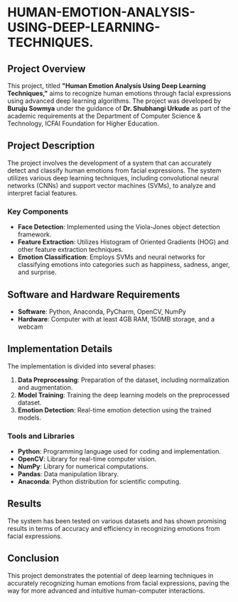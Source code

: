 # HUMAN-EMOTION-ANALYSIS-USING-DEEP-LEARNING-TECHNIQUES.

## Project Overview
This project, titled **"Human Emotion Analysis Using Deep Learning Techniques,"** aims to recognize human emotions through facial expressions using advanced deep learning algorithms. The project was developed by **Buruju Sowmya** under the guidance of **Dr. Shubhangi Urkude** as part of the academic requirements at the Department of Computer Science & Technology, ICFAI Foundation for Higher Education.

## Project Description
The project involves the development of a system that can accurately detect and classify human emotions from facial expressions. The system utilizes various deep learning techniques, including convolutional neural networks (CNNs) and support vector machines (SVMs), to analyze and interpret facial features.

### Key Components
- **Face Detection**: Implemented using the Viola-Jones object detection framework.
- **Feature Extraction**: Utilizes Histogram of Oriented Gradients (HOG) and other feature extraction techniques.
- **Emotion Classification**: Employs SVMs and neural networks for classifying emotions into categories such as happiness, sadness, anger, and surprise.

## Software and Hardware Requirements
- **Software**: Python, Anaconda, PyCharm, OpenCV, NumPy
- **Hardware**: Computer with at least 4GB RAM, 150MB storage, and a webcam

## Implementation Details
The implementation is divided into several phases:
1. **Data Preprocessing**: Preparation of the dataset, including normalization and augmentation.
2. **Model Training**: Training the deep learning models on the preprocessed dataset.
3. **Emotion Detection**: Real-time emotion detection using the trained models.

### Tools and Libraries
- **Python**: Programming language used for coding and implementation.
- **OpenCV**: Library for real-time computer vision.
- **NumPy**: Library for numerical computations.
- **Pandas**: Data manipulation library.
- **Anaconda**: Python distribution for scientific computing.

## Results
The system has been tested on various datasets and has shown promising results in terms of accuracy and efficiency in recognizing emotions from facial expressions.

## Conclusion
This project demonstrates the potential of deep learning techniques in accurately recognizing human emotions from facial expressions, paving the way for more advanced and intuitive human-computer interactions.

